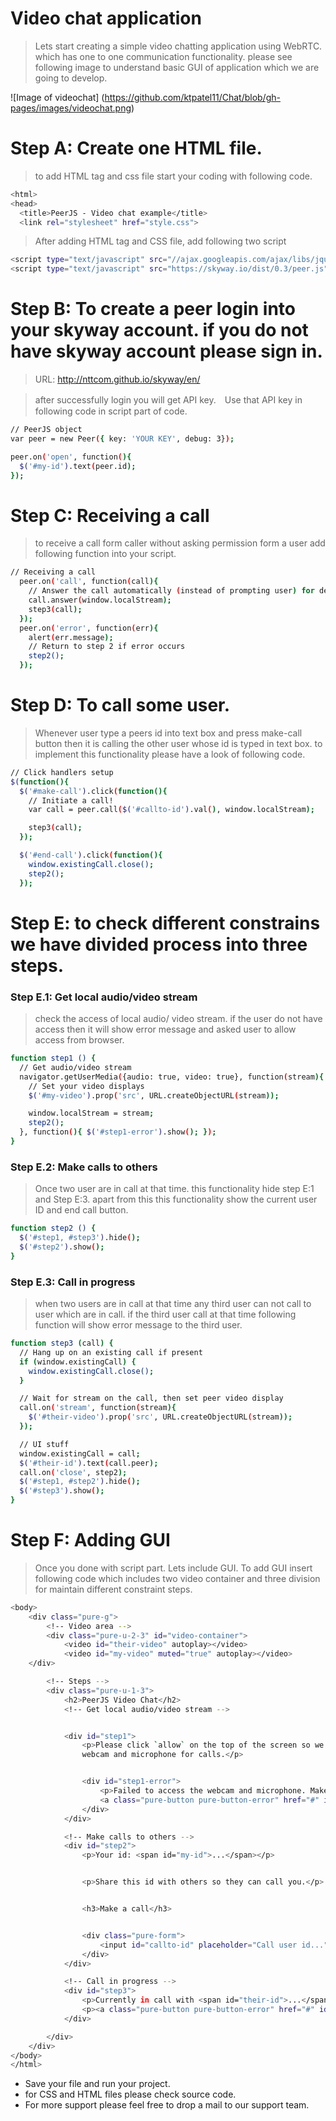 # Video chat application

> Lets start creating a simple video chatting application using WebRTC. which has one to one communication functionality.
> please see following image to understand basic GUI of application which we are going to develop.

![Image of videochat]
(https://github.com/ktpatel11/Chat/blob/gh-pages/images/videochat.png)

# Step A: Create one HTML file.

> to add HTML tag and css file start your coding with following code.

```sh
<html>
<head>
  <title>PeerJS - Video chat example</title>
  <link rel="stylesheet" href="style.css">
```

>After adding HTML tag and CSS file, add following two script

```sh
<script type="text/javascript" src="//ajax.googleapis.com/ajax/libs/jquery/1.8/jquery.min.js"></script>
<script type="text/javascript" src="https://skyway.io/dist/0.3/peer.js"></script>
```

# Step B: To create a peer login into your skyway account. if you do not have skyway account please sign in.

> URL: http://nttcom.github.io/skyway/en/

> after successfully login you will get API key.　Use that API key in following code in script part of code.

```sh
// PeerJS object
var peer = new Peer({ key: 'YOUR KEY', debug: 3});

peer.on('open', function(){
  $('#my-id').text(peer.id);
});
```

# Step C: Receiving a call

> to receive a call form caller without asking permission form a user add following function into your script.

```sh
// Receiving a call
  peer.on('call', function(call){
    // Answer the call automatically (instead of prompting user) for demo purposes
    call.answer(window.localStream);
    step3(call);
  });
  peer.on('error', function(err){
    alert(err.message);
    // Return to step 2 if error occurs
    step2();
  });
```

# Step D: To call some user.

> Whenever user type a peers id into text box and press make-call button then it is calling the other user whose id is typed in text box. to implement this functionality please have a look of following code.

```sh
// Click handlers setup
$(function(){
  $('#make-call').click(function(){
    // Initiate a call!
    var call = peer.call($('#callto-id').val(), window.localStream);

    step3(call);
  });

  $('#end-call').click(function(){
    window.existingCall.close();
    step2();
  });
```

# Step E: to check different constrains we have divided process into three steps.

### Step E.1: Get local audio/video stream
> check the access of local audio/ video stream. if the user do not have access then it will show error message and asked user to allow access from browser.

```sh
function step1 () {
  // Get audio/video stream
  navigator.getUserMedia({audio: true, video: true}, function(stream){
    // Set your video displays
    $('#my-video').prop('src', URL.createObjectURL(stream));

    window.localStream = stream;
    step2();
  }, function(){ $('#step1-error').show(); });
}
```

### Step E.2: Make calls to others

> Once two user are in call at that time. this functionality hide step E:1 and Step E:3. apart from this this functionality show the current user ID and end call button.

```sh
function step2 () {
  $('#step1, #step3').hide();
  $('#step2').show();
}
```

### Step E.3: Call in progress

> when two users are in call at that time any third user can not call to user which are in call. if the third user call at that time following function will show error message to the third user.

```sh
function step3 (call) {
  // Hang up on an existing call if present
  if (window.existingCall) {
    window.existingCall.close();
  }

  // Wait for stream on the call, then set peer video display
  call.on('stream', function(stream){
    $('#their-video').prop('src', URL.createObjectURL(stream));
  });

  // UI stuff
  window.existingCall = call;
  $('#their-id').text(call.peer);
  call.on('close', step2);
  $('#step1, #step2').hide();
  $('#step3').show();
}
```

# Step F: Adding GUI

> Once you done with script part. Lets include GUI. To add GUI insert following code which includes two video container and three division for maintain different constraint steps.

```sh
<body>
	<div class="pure-g">
		<!-- Video area -->
		<div class="pure-u-2-3" id="video-container">
        	<video id="their-video" autoplay></video>
        	<video id="my-video" muted="true" autoplay></video>
    </div>

		<!-- Steps -->
		<div class="pure-u-1-3">
			<h2>PeerJS Video Chat</h2>
			<!-- Get local audio/video stream -->


			<div id="step1">
				<p>Please click `allow` on the top of the screen so we can access your
				webcam and microphone for calls.</p>


				<div id="step1-error">
					<p>Failed to access the webcam and microphone. Make sure to run this demo on an http server and click allow when asked for permission by the browser.</p>
					<a class="pure-button pure-button-error" href="#" id="step1-retry">Try again</a>
				</div>
			</div>

			<!-- Make calls to others -->
			<div id="step2">
				<p>Your id: <span id="my-id">...</span></p>


				<p>Share this id with others so they can call you.</p>


				<h3>Make a call</h3>


				<div class="pure-form">
					<input id="callto-id" placeholder="Call user id..." type="text"> <a class="pure-button pure-button-success" href="#" id="make-call">Call</a>
				</div>
			</div>

			<!-- Call in progress -->
			<div id="step3">
				<p>Currently in call with <span id="their-id">...</span></p>
				<p><a class="pure-button pure-button-error" href="#" id="end-call">End call</a></p>
			</div>

		</div>
	</div>
</body>
</html>
```

- Save your file and run your project.
- for CSS and HTML files please check source code.
- For more support please feel free to drop a mail to our support team.
